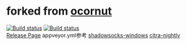 # forked from [ocornut](https://github.com/ocornut/imgui.git)
[![Build status](https://ci.appveyor.com/api/projects/status/aehwaslkcalxr1jo?svg=true)](https://ci.appveyor.com/project/hunsou/imgui)
[![Build status](https://ci.appveyor.com/api/projects/status/aehwaslkcalxr1jo/branch/master?svg=true)](https://ci.appveyor.com/project/hunsou/imgui/branch/master)    
[Release Page](https://github.com/hunsou/imgui/releases)
appveyor.yml参考
[shadowsocks-windows](https://github.com/shadowsocks/shadowsocks-windows/blob/master/appveyor.yml)
[citra-nightly](https://github.com/citra-emu/citra-nightly/blob/master/appveyor.yml)
